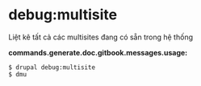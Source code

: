 # debug:multisite
Liệt kê tất cả các multisites đang có sẵn trong hệ thống

**commands.generate.doc.gitbook.messages.usage:**
```
$ drupal debug:multisite
$ dmu  
```
